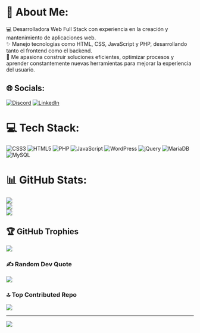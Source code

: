 # 💫 About Me:
💻 Desarrolladora Web Full Stack con experiencia en la creación y mantenimiento de aplicaciones web.<br>✨ Manejo tecnologías como HTML, CSS, JavaScript y PHP, desarrollando tanto el frontend como el backend.<br>🔧 Me apasiona construir soluciones eficientes, optimizar procesos y aprender constantemente nuevas herramientas para mejorar la experiencia del usuario.


## 🌐 Socials:
[![Discord](https://img.shields.io/badge/Discord-%237289DA.svg?logo=discord&logoColor=white)](https://discord.gg/https://discord.com/users/tatiana.paezzz) [![LinkedIn](https://img.shields.io/badge/LinkedIn-%230077B5.svg?logo=linkedin&logoColor=white)](https://linkedin.com/in/https://www.linkedin.com/in/tatiana-paez-dev/) 

# 💻 Tech Stack:
![CSS3](https://img.shields.io/badge/css3-%231572B6.svg?style=for-the-badge&logo=css3&logoColor=white) ![HTML5](https://img.shields.io/badge/html5-%23E34F26.svg?style=for-the-badge&logo=html5&logoColor=white) ![PHP](https://img.shields.io/badge/php-%23777BB4.svg?style=for-the-badge&logo=php&logoColor=white) ![JavaScript](https://img.shields.io/badge/javascript-%23323330.svg?style=for-the-badge&logo=javascript&logoColor=%23F7DF1E) ![WordPress](https://img.shields.io/badge/WordPress-%23117AC9.svg?style=for-the-badge&logo=WordPress&logoColor=white) ![jQuery](https://img.shields.io/badge/jquery-%230769AD.svg?style=for-the-badge&logo=jquery&logoColor=white) ![MariaDB](https://img.shields.io/badge/MariaDB-003545?style=for-the-badge&logo=mariadb&logoColor=white) ![MySQL](https://img.shields.io/badge/mysql-4479A1.svg?style=for-the-badge&logo=mysql&logoColor=white)
# 📊 GitHub Stats:
![](https://github-readme-stats.vercel.app/api?username=tatianap69&theme=dark&hide_border=false&include_all_commits=false&count_private=false)<br/>
![](https://nirzak-streak-stats.vercel.app/?user=tatianap69&theme=dark&hide_border=false)<br/>
![](https://github-readme-stats.vercel.app/api/top-langs/?username=tatianap69&theme=dark&hide_border=false&include_all_commits=false&count_private=false&layout=compact)

## 🏆 GitHub Trophies
![](https://github-profile-trophy.vercel.app/?username=tatianap69&theme=radical&no-frame=false&no-bg=true&margin-w=4)

### ✍️ Random Dev Quote
![](https://quotes-github-readme.vercel.app/api?type=horizontal&theme=radical)

### 🔝 Top Contributed Repo
![](https://github-contributor-stats.vercel.app/api?username=tatianap69&limit=5&theme=dark&combine_all_yearly_contributions=true)

---
[![](https://visitcount.itsvg.in/api?id=tatianap69&icon=0&color=0)](https://visitcount.itsvg.in)

<!-- Proudly created with GPRM ( https://gprm.itsvg.in ) -->

